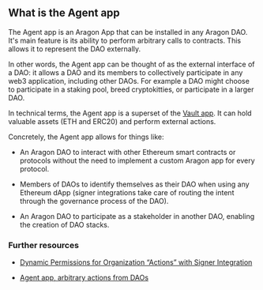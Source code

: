  ## What is the Agent app
 The Agent app is an Aragon App that can be installed in any Aragon DAO. It's main feature is its ability to perform arbitrary calls to contracts. This allows it to represent the DAO externally.

 In other words, the Agent app can be thought of as the external interface of a DAO: it allows a DAO and its members to collectively participate in any web3 application, including other DAOs. For example a DAO might choose to participate in a staking pool, breed cryptokitties, or participate in a larger DAO.

In technical terms, the Agent app is a superset of the [Vault app](https://github.com/aragon/aragon-apps/tree/master/apps/vault). It can hold valuable assets (ETH and ERC20) and perform external actions.

Concretely, the Agent app allows for things like:

- An Aragon DAO to interact with other Ethereum smart contracts or protocols without the need to implement a custom Aragon app for every protocol.

- Members of DAOs to identify themselves as their DAO when using any Ethereum dApp (signer integrations take care of routing the intent through the governance process of the DAO).

- An Aragon DAO to participate as a stakeholder in another DAO, enabling the creation of DAO stacks.

### Further resources
- [Dynamic Permissions for Organization “Actions” with Signer Integration](https://forum.aragon.org/t/dynamic-permissions-for-organization-actions-with-signer-integration/116)

 - [Agent app, arbitrary actions from DAOs](https://forum.aragon.org/t/agent-app-arbitrary-actions-from-daos/275)